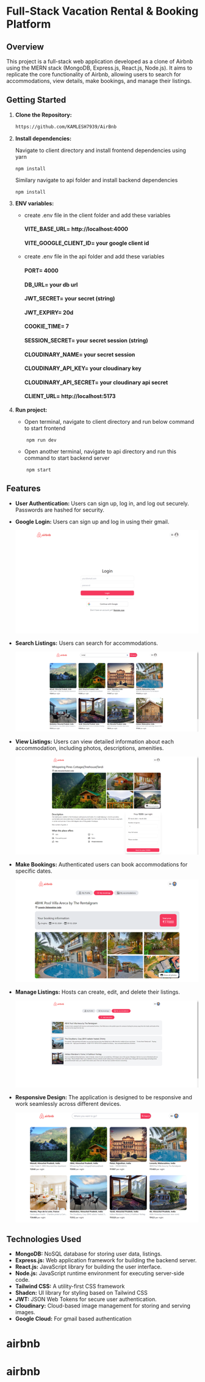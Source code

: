# Full-Stack Vacation Rental & Booking Platform

## Overview

This project is a full-stack web application developed as a clone of Airbnb using the MERN stack (MongoDB, Express.js, React.js, Node.js). It aims to replicate the core functionality of Airbnb, allowing users to search for accommodations, view details, make bookings, and manage their listings.

## Getting Started

1. **Clone the Repository:**

   ```bash
   https://github.com/KAMLESH7939/AirBnb

   ```

2. **Install dependencies:**

   Navigate to client directory and install frontend dependencies using yarn

   ```
   npm install
   ```

   Similary navigate to api folder and install backend dependencies

   ```
   npm install
   ```

3. **ENV variables:**

   - create .env file in the client folder and add these variables

     #### VITE_BASE_URL= http://localhost:4000

     #### VITE_GOOGLE_CLIENT_ID= your google client id

   - create .env file in the api folder and add these variables

     #### PORT= 4000

     #### DB_URL= your db url

     #### JWT_SECRET= your secret (string)

     #### JWT_EXPIRY= 20d

     #### COOKIE_TIME= 7

     #### SESSION_SECRET= your secret session (string)

     #### CLOUDINARY_NAME= your secret session

     #### CLOUDINARY_API_KEY= your cloudinary key

     #### CLOUDINARY_API_SECRET= your cloudinary api secret

     #### CLIENT_URL= http://localhost:5173

4. **Run project:**
   - Open terminal, navigate to client directory and run below command to start frontend
   ```
       npm run dev
   ```
   - Open another terminal, navigate to api directory and run this command to start backend server
   ```
       npm start
   ```

## Features

- **User Authentication:** Users can sign up, log in, and log out securely. Passwords are hashed for security.
- **Google Login:** Users can sign up and log in using their gmail.

  ![Airbnb Logo](https://github.com/KAMLESH7939/AirBnb/blob/main/frontend/src/assets/publi/auth.png)

- **Search Listings:** Users can search for accommodations.

  ![Airbnb Logo](frontend/src/assets/publi/search.png)

- **View Listings:** Users can view detailed information about each accommodation, including photos, descriptions, amenities.

  ![Airbnb Logo](frontend/src/assets/publi/view.png)

- **Make Bookings:** Authenticated users can book accommodations for specific dates.

  ![Airbnb Logo](frontend/src/assets/publi/book.png)

- **Manage Listings:** Hosts can create, edit, and delete their listings.

  ![Airbnb Logo](frontend/src/assets/publi/manage.png)

- **Responsive Design:** The application is designed to be responsive and work seamlessly across different devices.

  ![Airbnb Logo](frontend/src/assets/publi/hero.png)

## Technologies Used

- **MongoDB:** NoSQL database for storing user data, listings.
- **Express.js:** Web application framework for building the backend server.
- **React.js:** JavaScript library for building the user interface.
- **Node.js:** JavaScript runtime environment for executing server-side code.
- **Tailwind CSS:** A utility-first CSS framework
- **Shadcn:** UI library for styling based on Tailwind CSS
- **JWT:** JSON Web Tokens for secure user authentication.
- **Cloudinary:** Cloud-based image management for storing and serving images.
- **Google Cloud:** For gmail based authentication
# airbnb
# airbnb
